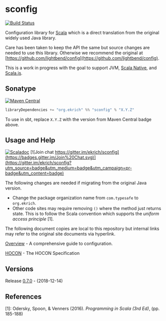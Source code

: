 # sconfig
[![Build Status](https://travis-ci.org/ekrich/sconfig.svg?branch=master)](https://travis-ci.org/ekrich/sconfig)

Configuration library for [Scala](https://www.scala-lang.org/) which is a direct translation 
from the original widely used Java library. 

Care has been taken to keep the API the same but source changes are needed to use this library. 
Otherwise we recommend the original at [https://github.com/lightbend/config](https://github.com/lightbend/config).


This is a work in progress with the goal to support JVM,
[Scala Native](https://scala-native.readthedocs.io/), and [Scala.js](https://www.scala-js.org/).

## Sonatype
[![Maven Central](https://maven-badges.herokuapp.com/maven-central/org.ekrich/sconfig/badge.svg)](https://maven-badges.herokuapp.com/maven-central/org.ekrich/sconfig)

```scala
libraryDependencies += "org.ekrich" %% "sconfig" % "X.Y.Z"
```

To use in sbt, replace `X.Y.Z` with the version from Maven Central badge above.

## Usage and Help
[![Scaladoc](https://www.javadoc.io/badge/org.ekrich/sconfig_2.12.svg?label=scaladoc)](https://www.javadoc.io/doc/org.ekrich/sconfig_2.12)
[![Join chat https://gitter.im/ekrich/sconfig](https://badges.gitter.im/Join%20Chat.svg)](https://gitter.im/ekrich/sconfig?utm_source=badge&utm_medium=badge&utm_campaign=pr-badge&utm_content=badge)

The following changes are needed if migrating from the original Java version.
- Change the package organization name from `com.typesafe` to `org.ekrich`.
- Other code sites may require removing `()` where the method just returns state. This is to 
follow the Scala convention which supports the *uniform access principle* [1].

The following document copies are local to this repository but internal links may refer to the
original site documents via hyperlink.

[Overview](docs/original/README.md) - A comprehensive guide to configuration.

[HOCON](docs/original/HOCON.md) - The HOCON Specification

## Versions

Release [0.7.0](https://github.com/ekrich/sconfig/releases/tag/v0.7.0) - (2018-12-14)

## References
[1]: Odersky, Spoon, & Venners (2016). *Programming in Scala (3rd Ed)*, (pp. 185-188)
